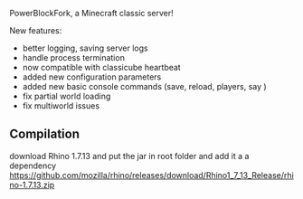 PowerBlockFork, a Minecraft classic server!

New features:

* better logging, saving server logs
* handle process termination
* now compatible with classicube heartbeat
* added new configuration parameters
* added new basic console commands (save, reload, players, say <message>)
* fix partial world loading
* fix multiworld issues

## Compilation

download Rhino 1.7.13 and put the jar in root folder and add it a a dependency
https://github.com/mozilla/rhino/releases/download/Rhino1_7_13_Release/rhino-1.7.13.zip
